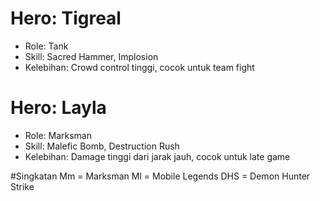 # Hero: Tigreal
- Role: Tank
- Skill: Sacred Hammer, Implosion
- Kelebihan: Crowd control tinggi, cocok untuk team fight

# Hero: Layla

- Role: Marksman
- Skill: Malefic Bomb, Destruction Rush
- Kelebihan: Damage tinggi dari jarak jauh, cocok untuk late game

#Singkatan
Mm = Marksman
Ml = Mobile Legends
DHS = Demon Hunter Strike
